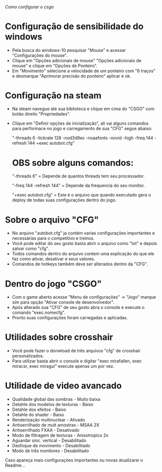 ######                                        Como configurar o csgo


# Configuração de sensibilidade do windows

* Pela busca do windows-10 pesquisar "Mouse" e acessar "Configurações do mouse".
* Clique em "Opções adicionais de mouse" "Opções adicionais de mouse" e clique em "Opções de Ponteiro".
* Em "Movimento" selecione a velocidade de um ponteiro com "6 traços" e desmarque "Aprimorar precisão do ponteiro" aplicar e ok.


# Configuração na steam

* Na steam navegue até sua biblioteca e clique em cima do "CSGO" com botão direito "Propriedades".
* Clique em "Definir opções de inicialização", ali vai alguns comandos para performace no jogo e carregamento de sua "CFG" segue abaixo:

  "-threads 6 -tickrate 128 -nod3d9ex -noaafonts -novid -high -freq 144 -refresh 144 +exec autobot.cfg"
  
  # OBS sobre alguns comandos:
  "-threads 6" = Depende de quantos threads tem seu processador.
  
  "-freq 144 -refresh 144" = Depende da frequencia do seu monitor.
  
  "+exec autobot.cfg" = Este é o arquivo que quando executado gera o deploy de todas suas configurações dentro do jogo.
    

# Sobre o arquivo "CFG"

* No arquivo "autobot.cfg" ja contém varias configurações importantes e necessárias para o competitivo e treinos.
* Você pode editar do seu gosto basta abrir o arquivo como "txt" e depois salvar como "cfg".
* Todos comandos dentro do arquivo contem uma explicação do que ele faz como ativar, desativar e seus valores.
* Comandos de hotkeys também deve ser alterados dentro da "CFG".


# Dentro do jogo "CSGO"

* Com o game aberto acesse "Menu de configurações" -> "Jogo" marque sim para opção "Ativar console de desenvolvedor".
* Após alterado sua "CFG" de seu gosto abra o console e execute o comando "exec.nomecfg".
* Pronto suas configurações foram carregadas e aplicadas.


# Utilidades sobre crosshair

* Você pode fazer o donwload de três arquivos "cfg" de crosshair personalizados.
* Para utilizar basta abrir o console e digitar "exec mirafallen, exec miracsr, exec miragui" execute apenas um por vez.


# Utilidade de video avancado

* Qualidade global das sombras - Muito baixa
* Detahle dos modelos de texturas - Baixo
* Detahle dos efeitos - Baixo
* Detahle do shader - Baixo
* Renderização multinuclear - Ativado
* Antiserrilhado  de mult amostras - MSAA 2X
* Antiserrilhado FXAA - Desativado
* Modo de filtragem de texturas - Anisotropico 2x
* Aguardar sinc. vertical - Desabilitado
* Desfoque de movimento - Desabilitado
* Modo de três monitores - Desabilitado


Caso apareça mais configurações importantes ou novas atualizarei o Readme...
